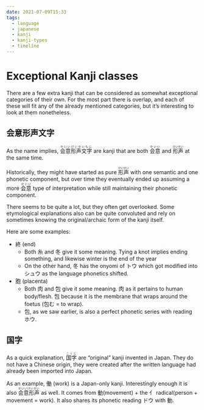 ```yaml
---
date: 2021-07-09T15:33
tags:
  - language
  - japanese
  - kanji
  - kanji-types
  - timeline
---
```


# Exceptional Kanji classes 

There are a few extra kanji that can be considered as somewhat exceptional
categories of their own. For the most part there is overlap, and each of these
will fit any of the already mentioned categories, but it’s interesting to look
at them nonetheless.

## 会意形声文字

As the name implies, <ruby>会意形声文字<rt>かいいけいせいもじ</rt></ruby>
are kanji that are both <ruby>会意<rt>かいい</rt></ruby> and <ruby>形声<rt>けいせい</rt></ruby>
at the same time.

Historically, they might have started as pure <ruby>形声<rt>けいせい</rt></ruby>
 with one semantic and one phonetic component, but over time they eventually
ended up assuming a more <ruby>会意<rt>かいい</rt></ruby> type of interpretation
while still maintaining their phonetic component.

There seems to be quite a lot, but they often get overlooked. Some etymological
explanations also can be quite convoluted and rely on sometimes knowing the
original/archaic form of the kanji itself.

Here are some examples:

 * 終 (end)
   * Both 糸 and 冬 give it some meaning. Tying a knot implies ending something,
     and likewise winter is the end of the year
   * On the other hand, 冬 has the onyomi of トウ which got modified into シュウ
     as the language phonetics shifted.
 * 胞 (placenta)
   * Both 肉 and 包 give it some meaning. 肉 as it pertains to human body/flesh.
     包 because it is the membrane that wraps around the foetus (包む = to wrap).
   * 包, as we saw earlier, is also a perfect phonetic series with reading ホウ.

## 国字

As a quick explanation, <ruby>国字<rt>こくじ</rt></ruby> are “original” kanji
invented in Japan. They do not have a Chinese origin, they were created after
the written language had already been imported into Japan.

As an example, 働 (work) is a Japan-only kanji. Interestingly enough it is also
<ruby>会意形声<rt>かいいけいせい</rt></ruby> as well.  It comes from
動(movement) + the 亻 radical(person + movement = work). It also shares its
phonetic reading ドウ with 動.
